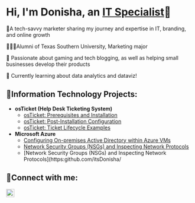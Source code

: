 <h1>Hi, I'm Donisha, an <a href="https://www.linkedin.com/in/donisha-gillespie-b2617b1b8/">IT Specialist</a>🤍</h1>

💟A tech-savvy marketer sharing my journey and expertise in IT, branding, and online growth 

👩🏾‍🎓Alumni of Texas Southern University, Marketing major

🫧 Passionate about gaming and tech blogging, as well as helping small businesses develop their products

💭 Currently learning about data analytics and dataviz!


<h2> 🤍Information Technology Projects:</h2>

- <b>osTicket (Help Desk Ticketing System)</b>
  - [osTicket: Prerequisites and Installation](https://github.com/ItsDonisha/osticket-prereqs)
  - [osTicket: Post-Installation Configuration](https://github.com/ItsDonisha/post-installation)
  - [osTicket: Ticket Lifecycle Examples](https://github.com/ItsDonisha/ticket-lifecylce)
- <b>Microsoft Azure</b>
  - [Configuring On-premises Active Directory within Azure VMs](https://github.com/itsDonisha/active-directory)
  - [Network Security Groups (NSGs) and Inspecting Network Protocols](https:github.com/itsDonisha/Network-security)
  - [Network Security Groups (NSGs) and Inspecting Network Protocols](https:github.com/itsDonisha/
    
<h2>💟Connect with me:</h2>

[<img align="left" alt="donisha | LinkedIn" width="22px" src="https://cdn.jsdelivr.net/npm/simple-icons@v3/icons/linkedin.svg" />][linkedin]

[linkedin]: https://www.linkedin.com/in/donisha-gillespie-b2617b1b8/
